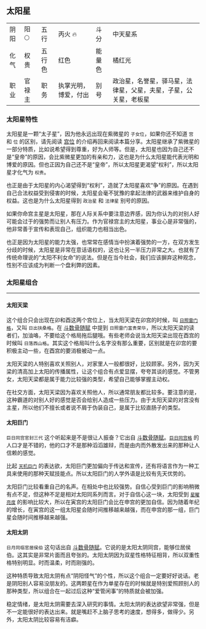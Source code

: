 ## 太阳星

<table class="star-card">
  <tr>
    <td>阴阳</td>
    <td>阳 🌕</td>
    <td>五行</td>
    <td>丙火 🔥</td>
    <td>斗分</td>
    <td>中天星系</td>
  </tr>
  <tr>
    <td>化气</td>
    <td>权贵</td>
    <td>五行色</td>
    <td>红色</td>
    <td>能量色</td>
    <td>橘红光</td>
  </tr>
  <tr>
    <td>职业</td>
    <td>官禄主</td>
    <td>职务</td>
    <td>执掌光明，博爱，付出</td>
    <td>别号</td>
    <td>政治星，名誉星，驿马星，法律星，父星，夫星，子星，公关星，老板星</td>
  </tr> 
</table>

### 太阳星特性

太阳星是一颗“太子星”，因为他永远出现在紫微星的 `子女位`，如果你还不知道 `宫` 和 `位` 的区别，请先阅读 [宫位](./palace.md#前言) 的介绍再回来阅读本篇分享。太阳星继承了紫微星的一部分特质，比如说希望得到尊重，好为人师等。但是，太阳星也因为自己还不是“皇帝”的原因，会比紫微星更加的有亲和力，这也是为什么太阳星能代表光明和博爱的原因。但也正因为自己还不是“皇帝”，所以太阳星更渴望“权利”，所以太阳星才化气为 `权贵`。

也正是由于太阳星的内心渴望得到“权利”，造就了太阳星喜欢“争”的原因。在遇到自己合法权益受到侵害的时候，太阳星会毫不犹豫的拿起法律的武器来维护自身的权益。这也是为什么太阳星得到 `政治星` 和 `法律星` 别号的原因。

如果你命宫主星是太阳星，那在人际关系中要注意边界感，因为你认为的对别人好可能会过于的强势而让别人有压力。作为官禄宫主的太阳星，事业心是非常强的，他非常善于宣传和表现自己，组织能力也相当出色。

也正是因为太阳星的能力太强，也常常在感情当中扮演着强势的一方，在双方发生分歧的时候，太阳星是非常在意话语权的，这也让另一半压力非常之大。也就有了传统命理说的“太阳不利女命”的说法。但是在当今社会，我们应该摒弃这种观念，性别不应该成为判断一个盘利弊的因素。

### 太阳星组合

---

#### 太阳天梁

这个组合只会出现在卯和酉这两个宫位上，当太阳天梁在卯宫的时候，叫 [`日照雷门格`](./pattern.md#日照雷门)，又叫 `日出扶桑格`。在 [斗数骨随赋](./ancientBook-1.md#斗数骨随赋) 中提到 `日照雷门富贵荣华`，所以太阳天梁的读者们，加油咯，不要给这个格局拖后腿哦。有些老师会说当太阳天梁出现在酉宫的时候叫 `日落西山格`。其实这个格局叫什么名字没有那么重要，区别就是在卯宫的要积极主动一些，在酉宫的要消极被动一点。

太阳天梁的人特别喜欢关照别人，对家里人一般都很好，比较顾家。另外，因为天梁的清高加上太阳的传播属性，让这个组合有点爱显摆，夸夸其谈的感觉。不管男女，太阳天梁都是属于能力比较强的类型，希望自己能够掌握主动权。

在社交方面，太阳天梁因为喜欢关照他人，所以通常朋友都比较多。要注意的是，这种霸道的对别人好的感觉是否会给别人造成一些压力。由于太阳天梁的对宫没有主星，所以他们不擅长或者说不屑于伪装自己，是属于比较直肠子的类型。

#### 太阳巨门

`巨日同宫官封三代` 这个听起来是不是很让人振奋？它出自 [斗数骨随赋](./ancientBook-1.md#斗数骨随赋)。[`巨日同宫格`](./pattern.md#巨日同宫) 的人口才是不错的，他的口才不是那种滔滔雄辩，而是由内而外散发出来的那种让人信赖的感觉。

比起 [`天机巨门`](#天机巨门) 的表达欲，太阳巨门更加偏向于传达和宣传，还有将语言作为一种工具来使用的那种天赋技能点。所以太阳巨门的人学外语是比较有先天优势的。

太阳巨门比较看重自己的名声。在相处中也比较强势。自信心受到巨门的影响稍微有点不足，但这种不足是相对太阳同系列而言。对于自信心这一块，太阳受到 [`星曜亮度`](./star.md##星曜的亮度) 的影响比较大，所以在寅宫的太阳巨门会比在申宫的更加自信。因为随着年纪的增长，在寅宫的这一组太阳星会随时间推移越来越强，而在申宫的那一组，巨门星会随时间推移越来越强。

#### 太阳太阴

`日月同临官居侯伯` 这句话出自 [斗数骨随赋](./ancientBook-1.md#斗数骨随赋)。它说的是太阳太阴同宫，能够位居侯伯。这其实是非常片面而且夸张的。太阳太阴因为双星性格特征相背，所以双重性格特别明显。时而温柔，时而刚强的。

这种特质导致太阳太阴有点“阴阳怪气”的个性，所以这个组合一定要好好说话。老是阴阳别人容易没朋友的。这两颗星在作为单星存在的时候就是特别爱照顾别人的那种类型，所以组合在一起过后这种“爱管闲事”的特质就会被加强。

稳定情绪，是太阳太阴需要去深入研究的事情。太阳太阴的表达欲望非常强，但是不一定能很好的表达出来。就是嘴赶不上脑子思考的速度，想得多，做得少。另外，太阳太阴比较容易有洁癖。

